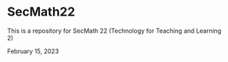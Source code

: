 # SecMath22

This is a repository for SecMath 22 (Technology for Teaching and Learning 2)

February 15, 2023

